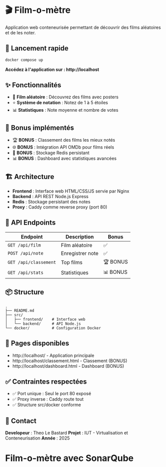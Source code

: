 # 🎬 Film-o-mètre

Application web conteneurisée permettant de découvrir des films aléatoires et de les noter.

## 🚀 Lancement rapide

```bash
docker compose up
```

**Accédez à l'application sur : http://localhost**

## ✨ Fonctionnalités

- 🎲 **Film aléatoire** : Découvrez des films avec posters
- ⭐ **Système de notation** : Notez de 1 à 5 étoiles
- 📊 **Statistiques** : Note moyenne et nombre de votes

## 🎁 Bonus implémentés

- 🏆 **BONUS** : Classement des films les mieux notés
- 🌐 **BONUS** : Intégration API OMDb pour films réels
- 💾 **BONUS** : Stockage Redis persistant
- 📊 **BONUS** : Dashboard avec statistiques avancées

## 🏗️ Architecture

- **Frontend** : Interface web HTML/CSS/JS servie par Nginx
- **Backend** : API REST Node.js Express
- **Redis** : Stockage persistant des notes
- **Proxy** : Caddy comme reverse proxy (port 80)

## 📡 API Endpoints

| Endpoint | Description | Bonus |
|----------|-------------|-------|
| `GET /api/film` | Film aléatoire | ✅ |
| `POST /api/note` | Enregistrer note | ✅ |
| `GET /api/classement` | Top films | 🏆 BONUS |
| `GET /api/stats` | Statistiques | 📊 BONUS |

## 📦 Structure

```
.
├── README.md
├── src/
│   ├── frontend/    # Interface web
│   └── backend/     # API Node.js
└── docker/          # Configuration Docker
```


## 🎯 Pages disponibles

- http://localhost/ - Application principale
- http://localhost/classement.html - Classement (BONUS)
- http://localhost/dashboard.html - Dashboard (BONUS)

## ✅ Contraintes respectées

- ✅ Port unique : Seul le port 80 exposé
- ✅ Proxy inverse : Caddy route tout
- ✅ Structure src/docker conforme

## 📧 Contact
**Developeur** : Theo Le Bastard
**Projet** : IUT - Virtualisation et Conteneurisation
**Année** : 2025
# Film-o-mètre avec SonarQube
